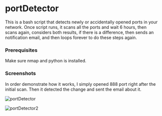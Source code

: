 # portDetector

This is a bash script that detects newly or accidentally opened ports in your network. Once script runs, it scans all the ports and wait 6 hours, then scans again, considers both results, if there is a difference, then sends an notification email, and then loops forever to do these steps again. 

### Prerequisites
Make sure nmap and python is installed.

### Screenshots
In order demonstrate how it works, I simply opened 888 port right after the initial scan. Then it detected the change and sent the email about it.

![portDetector](https://user-images.githubusercontent.com/51833205/63828112-82d79080-c976-11e9-9a43-3dd58762fb91.png)

![portDetector2](https://user-images.githubusercontent.com/51833205/63828389-57a17100-c977-11e9-893a-d0c1847e1d33.png)
